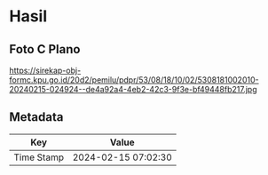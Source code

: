 # Hasil

## Foto C Plano

https://sirekap-obj-formc.kpu.go.id/20d2/pemilu/pdpr/53/08/18/10/02/5308181002010-20240215-024924--de4a92a4-4eb2-42c3-9f3e-bf49448fb217.jpg


## Metadata

| Key        | Value               |
| ---------- | ------------------- |
| Time Stamp | 2024-02-15 07:02:30 |



